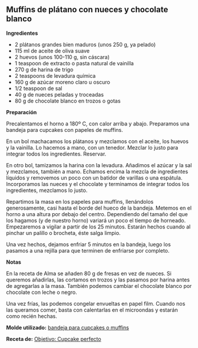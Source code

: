 ## Muffins de plátano con nueces y chocolate blanco

**Ingredientes**

- 2 plátanos grandes bien maduros (unos 250 g, ya pelado)
- 115 ml de aceite de oliva suave
- 2 huevos (unos 100-110 g, sin cáscara)
- 1 teaspoon de extracto o pasta natural de vainilla
- 270 g de harina de trigo
- 2 teaspoons de levadura química
- 160 g de azúcar moreno claro u oscuro
- 1/2 teaspoon de sal
- 40 g de nueces peladas y troceadas
- 80 g de chocolate blanco en trozos o gotas

**Preparación**

Precalentamos el horno a 180º C, con calor arriba y abajo. Preparamos una bandeja para cupcakes con papeles de muffins.

En un bol machacamos los plátanos y mezclamos con el aceite, los huevos y la vainilla. Lo hacemos a mano, con un tenedor. Mezclar lo justo para integrar todos los ingredientes. Reservar.

En otro bol, tamizamos la harina con la levadura. Añadimos el azúcar y la sal y mezclamos, también a mano. Echamos encima la mezcla de ingredientes líquidos y removemos un poco con un batidor de varillas o una espátula. Incorporamos las nueces y el chocolate y terminamos de integrar todos los ingredientes, mezclamos lo justo.

Repartimos la masa en los papeles para muffins, llenándolos generosamente, casi hasta el borde del hueco de la bandeja. Metemos en el horno a una altura por debajo del centro. Dependiendo del tamaño del que los hagamos (y de nuestro horno) variará un poco el tiempo de horneado. Empezaremos a vigilar a partir de los 25 minutos. Estarán hechos cuando al pinchar un palillo o brocheta, éste salga limpio.

Una vez hechos, dejamos enfriar 5 minutos en la bandeja, luego los pasamos a una rejilla para que terminen de enfriarse por completo.

**Notas**

En la receta de Alma se añaden 80 g de fresas en vez de nueces. Si queremos añadirlas, las cortamos en trozos y las pasamos por harina antes de agregarlas a la masa. También podemos cambiar el chocolate blanco por chocolate con leche o negro.

Una vez frías, las podemos congelar envueltas en papel film. Cuando nos las queramos comer, basta con calentarlas en el microondas y estarán como recién hechas.

**Molde utilizado:** [bandeja para cupcakes o muffins](../../moldes-y-utensilios.md)

**Receta de:** [Objetivo: Cupcake perfecto](http://www.objetivocupcake.com/2013/06/muffins-de-platano-y-fresa.html)
